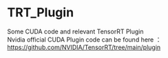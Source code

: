 # TRT_Plugin
Some CUDA code and relevant TensorRT Plugin \
Nvidia official CUDA Plugin code can be found here ： https://github.com/NVIDIA/TensorRT/tree/main/plugin
